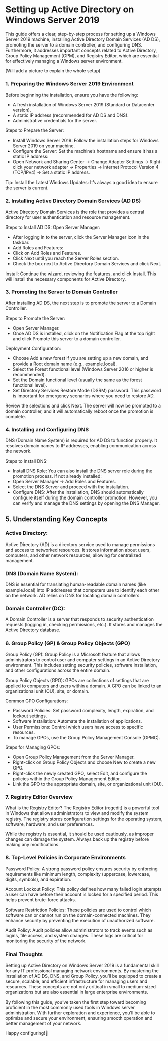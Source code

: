 # Setting up Active Directory on Windows Server 2019

This guide offers a clear, step-by-step process for setting up a Windows Server 2019 machine, installing Active Directory Domain Services (AD DS), promoting the server to a domain controller, and configuring DNS. Furthermore, it addresses important concepts related to Active Directory, Group Policy Management (GPM), and Registry Editor, which are essential for effectively managing a Windows server environment.

 (Will add a picture to explain the whole setup)

<h3>1. Preparing the Windows Server 2019 Environment</h3>
Before beginning the installation, ensure you have the following:

- A fresh installation of Windows Server 2019 (Standard or Datacenter version).
- A static IP address (recommended for AD DS and DNS).
- Administrative credentials for the server.

Steps to Prepare the Server:
- Install Windows Server 2019: Follow the installation steps for Windows Server 2019 on your machine.
- Configure the Server: Set the machine’s hostname and ensure it has a static IP address:
- Open Network and Sharing Center → Change Adapter Settings → Right-click your network adapter → Properties → Internet Protocol Version 4 (TCP/IPv4) → Set a static IP address.

Tip: Install the Latest Windows Updates: It’s always a good idea to ensure the server is current.

<h3>2. Installing Active Directory Domain Services (AD DS)</h3>
Active Directory Domain Services is the role that provides a central directory for user authentication and resource management.

Steps to Install AD DS:
Open Server Manager: 
- After logging in to the server, click the Server Manager icon in the taskbar.
- Add Roles and Features:
- Click on Add Roles and Features.
- Click Next until you reach the Server Roles section.
- Check the box next to Active Directory Domain Services and click Next.

Install: Continue the wizard, reviewing the features, and click Install. This will install the necessary components for Active Directory.

<h3>3. Promoting the Server to Domain Controller</h3>
After installing AD DS, the next step is to promote the server to a Domain Controller.

Steps to Promote the Server:
- Open Server Manager.
- Once AD DS is installed, click on the Notification Flag at the top right and click Promote this server to a domain controller.

Deployment Configuration:

- Choose Add a new forest if you are setting up a new domain, and provide a Root domain name (e.g., example.local).
- Select the Forest functional level (Windows Server 2016 or higher is recommended).
- Set the Domain functional level (usually the same as the forest functional level).
- Set Directory Services Restore Mode (DSRM) password: This password is important for emergency scenarios where you need to restore AD.

Review the selections and click Next. The server will now be promoted to a domain controller, and it will automatically reboot once the promotion is complete.

<h3>4. Installing and Configuring DNS</h3>
DNS (Domain Name System) is required for AD DS to function properly. It resolves domain names to IP addresses, enabling communication across the network.

Steps to Install DNS:
- Install DNS Role: You can also install the DNS server role during the promotion process. If not already installed:
- Open Server Manager → Add Roles and Features.
- Select the DNS Server and proceed with the installation.
- Configure DNS: After the installation, DNS should automatically configure itself during the domain controller promotion. However, you can verify and manage the DNS settings by opening the DNS Manager.

<h2>5. Understanding Key Concepts</h2>
<h3>Active Directory:</h3>
Active Directory (AD) is a directory service used to manage permissions and access to networked resources. It stores information about users, computers, and other network resources, allowing for centralized management.

<h3>DNS (Domain Name System):</h3>
DNS is essential for translating human-readable domain names (like example.local) into IP addresses that computers use to identify each other on the network. AD relies on DNS for locating domain controllers.

<h3>Domain Controller (DC): </h3>
A Domain Controller is a server that responds to security authentication requests (logging in, checking permissions, etc.). It stores and manages the Active Directory database.

<h3>6. Group Policy (GP) & Group Policy Objects (GPO)</h3>
Group Policy (GP):
Group Policy is a Microsoft feature that allows administrators to control user and computer settings in an Active Directory environment. This includes setting security policies, software installation, and other configurations across the entire domain.

Group Policy Objects (GPO):
GPOs are collections of settings that are applied to computers and users within a domain. A GPO can be linked to an organizational unit (OU), site, or domain.

Common GPO Configurations:
- Password Policies: Set password complexity, length, expiration, and lockout settings.
- Software Installation: Automate the installation of applications.
- User Permissions: Control which users have access to specific resources.
- To manage GPOs, use the Group Policy Management Console (GPMC).

Steps for Managing GPOs:
- Open Group Policy Management from the Server Manager.
- Right-click on Group Policy Objects and choose New to create a new GPO.
- Right-click the newly created GPO, select Edit, and configure the policies within the Group Policy Management Editor.
- Link the GPO to the appropriate domain, site, or organizational unit (OU).

<h3>7. Registry Editor Overview</h3>
What is the Registry Editor?
The Registry Editor (regedit) is a powerful tool in Windows that allows administrators to view and modify the system registry. The registry stores configuration settings for the operating system, software, hardware, and user preferences.

While the registry is essential, it should be used cautiously, as improper changes can damage the system. Always back up the registry before making any modifications.

<h3>8. Top-Level Policies in Corporate Environments</h3>
Password Policy:
A strong password policy ensures security by enforcing requirements like minimum length, complexity (uppercase, lowercase, digits, symbols), and expiration.

Account Lockout Policy:
This policy defines how many failed login attempts a user can have before their account is locked for a specified period. This helps prevent brute-force attacks.

Software Restriction Policies:
These policies are used to control which software can or cannot run on the domain-connected machines. They enhance security by preventing the execution of unauthorized software.

Audit Policy:
Audit policies allow administrators to track events such as logins, file access, and system changes. These logs are critical for monitoring the security of the network.

<h3>Final Thoughts</h3>
Setting up Active Directory on Windows Server 2019 is a fundamental skill for any IT professional managing network environments. By mastering the installation of AD DS, DNS, and Group Policy, you’ll be equipped to create a secure, scalable, and efficient infrastructure for managing users and resources. These concepts are not only critical in small to medium-sized organizations but are also essential in large enterprise environments.

By following this guide, you’ve taken the first step toward becoming proficient in the most commonly used tools in Windows server administration. With further exploration and experience, you’ll be able to optimize and secure your environment, ensuring smooth operation and better management of your network.

<p>Happy configuring!&#128640;</p>

